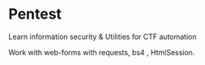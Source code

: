# Pentest
Learn information security &amp; Utilities for CTF automation

Work with web-forms with requests, bs4 , HtmlSession.
